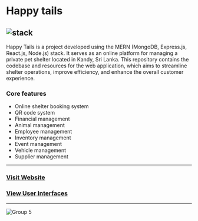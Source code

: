 
# Happy tails
![stack](https://github.com/GIHAA/itp-project-happy-tails/assets/86099252/ddc6133e-55e8-49d2-852e-72a90fe3faad)
---
Happy Tails is a project developed using the MERN (MongoDB, Express.js, React.js, Node.js) stack. It serves as an online platform for managing a private pet shelter located in Kandy, Sri Lanka. This repository contains the codebase and resources for the web application, which aims to streamline shelter operations, improve efficiency, and enhance the overall customer experience.
### Core features
- Online shelter booking system
- QR code system
- Financial management
- Animal management
- Employee management
- Inventory management
- Event management
- Vehicle management
- Supplier management
---
### [Visit Website](https://happytails-six.vercel.app/)
### [View User Interfaces](https://www.figma.com/file/54bJvr9pkumTVjJoskb4X7/final-screenshots?type=design&node-id=0%3A1&t=HAFOEmaXemeII2tJ-1)
---


![Group 5](https://github.com/GIHAA/itp-project-happy-tails/assets/86099252/c4199803-482d-481d-b8b2-d60ffbd77392)

